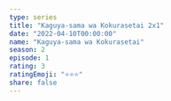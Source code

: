 ```yaml
--- 
type: series 
title: "Kaguya-sama wa Kokurasetai 2x1" 
date: "2022-04-10T00:00:00" 
name: "Kaguya-sama wa Kokurasetai" 
season: 2 
episode: 1 
rating: 3 
ratingEmoji: "⭐️⭐️⭐️" 
share: false 
---
```

